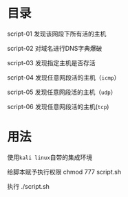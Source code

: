 目录
====
script-01 发现该网段下所有活的主机

script-02 对域名进行DNS字典爆破 

script-03 发现指定主机是否存活

script-04 发现任意网段活的主机（`icmp`）

script-05 发现任意网段活的主机（`udp`）

script-06 发现任意网段活的主机(`tcp`)

用法
====
使用`kali linux`自带的集成环境

给脚本赋予执行权限
chmod 777 script.sh 

执行
./script.sh 
